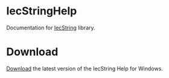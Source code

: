 # IecStringHelp

Documentation for [IecString](https://github.com/BnR-US-Midwest/IecString) library.

# Download

[Download](https://github.com/BnR-US-Midwest/IecStringHelp/releases/latest/download/IecStringHelp.zip) the latest version of the IecString Help for Windows.
